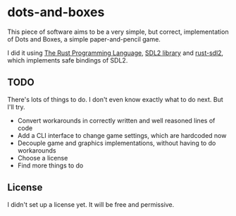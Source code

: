 # dots-and-boxes

This piece of software aims to be a very simple, but correct, implementation of Dots and Boxes, a simple paper-and-pencil game.

I did it using [The Rust Programming Language](https://www.rust-lang.org/),
[SDL2 library](https://www.libsdl.org/) and [rust-sdl2](https://github.com/Rust-SDL2/rust-sdl2),
which implements safe bindings of SDL2.

## TODO

There's lots of things to do. I don't even know exactly what to do next. But I'll try.

* Convert workarounds in correctly written and well reasoned lines of code
* Add a CLI interface to change game settings, which are hardcoded now
* Decouple game and graphics implementations, without having to do workarounds
* Choose a license
* Find more things to do

## License

I didn't set up a license yet. It will be free and permissive.
